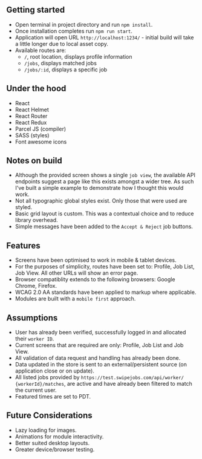 ## Getting started
* Open terminal in project directory and run ```npm install```.
* Once installation completes run ```npm run start```.
* Application will open URL ```http://localhost:1234/``` - initial build will take a little longer due to local asset copy.
* Available routes are:
    * ```/```, root location, displays profile information
    * ```/jobs```, displays matched jobs
    * ```/jobs/:id```, displays a specific job

## Under the hood
* React
* React Helmet
* React Router
* React Redux
* Parcel JS (compiler)
* SASS (styles)
* Font awesome icons

## Notes on build
* Although the provided screen shows a single ```job view```, the available API endpoints suggest a page like this exists amongst a wider tree. As such I've built a simple example to demonstrate how I thought this would work.
* Not all typographic global styles exist. Only those that were used are styled.
* Basic grid layout is custom. This was a contextual choice and to reduce library overhead. 
* Simple messages have been added to the ```Accept & Reject``` job buttons.

## Features
* Screens have been optimised to work in mobile & tablet devices.
* For the purposes of simplicity, routes have been set to: Profile, Job List, Job View. All other URLs will show an error page.
* Browser compatiblity extends to the following browsers: Google Chrome, Firefox.
* WCAG 2.0 AA standards have been applied to markup where applicable.
* Modules are built with a ```mobile first``` approach.

## Assumptions
* User has already been verified, successfully logged in and allocated their ```worker ID```.
* Current screens that are required are only: Profile, Job List and Job View.
* All validation of data request and handling has already been done.
* Data updated in the store is sent to an external/persistent source (on application close or on update).
* All listed jobs provided by ```https://test.swipejobs.com/api/worker/​{workerId}​/matches```, are active and have already been filtered to match the current user.
* Featured times are set to PDT.

## Future Considerations
* Lazy loading for images.
* Animations for module interactivity.
* Better suited desktop layouts.
* Greater device/browser testing.
